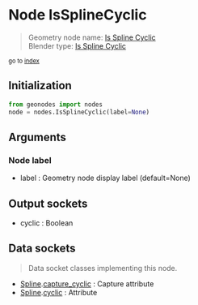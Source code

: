 
# Node IsSplineCyclic

> Geometry node name: [Is Spline Cyclic](https://docs.blender.org/manual/en/latest/modeling/geometry_nodes/curve/is_spline_cyclic.html)<br>
  Blender type: [Is Spline Cyclic](https://docs.blender.org/api/current/bpy.types.GeometryNodeInputSplineCyclic.html)
  
<sub>go to [index](/docs/index.md)</sub>

Initialization
--------------

```python
from geonodes import nodes
node = nodes.IsSplineCyclic(label=None)
```



## Arguments


### Node label

- label : Geometry node display label (default=None)

## Output sockets

- cyclic : Boolean

## Data sockets

> Data socket classes implementing this node.
  
  
- [Spline](/docs/sockets/Spline.md).[capture_cyclic](/docs/sockets/Spline.md#capture_cyclic) : Capture attribute
- [Spline](/docs/sockets/Spline.md).[cyclic](/docs/sockets/Spline.md#cyclic) : Attribute
  
